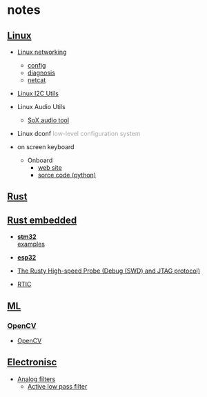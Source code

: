 # notes

## [Linux](linux)

- [Linux networking](linux/networking)
  - [config](linux/networking/config.md)
  - [diagnosis](linux/networking/diagnosis.md)
  - [netcat](linux/networking/netcat.md)

- [Linux I2C Utils](linux/i2c-tools.md)

- Linux Audio Utils
  - [SoX audio tool](linux/audio-sox.md)

- Linux dconf <span style="color:#A9A9A9">low-level configuration system</span>

- on screen keyboard
  - Onboard
    - [web site](https://launchpad.net/onboard)
    - [sorce code (python)](https://bazaar.launchpad.net/~onboard/onboard/trunk/files)

## [Rust](rust)

## [Rust embedded](rust/embedded)

- [**stm32**](rust/embedded/stm32/stm32.md)  
    [examples](rust/embedded/stm32/stm32.md)

- [**esp32**](rust/embedded/esp32/esp32.md)

- [The Rusty High-speed Probe (Debug (SWD) and JTAG protocol)](https://github.com/probe-rs/hs-probe)

- [RTIC](rust/embedded/rtic/rtic.md)

## [ML](ml)

### [OpenCV](ml/opencv)

- [OpenCV](ml/opencv/opencv.md)

## [Electronisc](electronics)

- [Analog filters](electronics/analog-filters)
  - [Active low pass filter](electronics/analog-filters/low-pass-filter.md)
